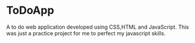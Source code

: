 # ToDoApp
A to do web application developed using CSS,HTML and JavaScript. This was just a practice project for me to perfect my
javascript skills.
